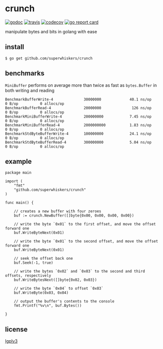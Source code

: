 # crunch

[![godoc](https://godoc.org/github.com/superwhiskers/crunch?status.svg)](https://godoc.org/github.com/superwhiskers/crunch)&nbsp;[![travis](https://travis-ci.org/superwhiskers/crunch.svg?branch=master)](https://travis-ci.org/superwhiskers/crunch#)&nbsp;[![codecov](https://codecov.io/gh/superwhiskers/crunch/branch/master/graph/badge.svg)](https://codecov.io/gh/superwhiskers/crunch)&nbsp;[![go report card](https://goreportcard.com/badge/github.com/superwhiskers/crunch)](https://goreportcard.com/report/github.com/superwhiskers/crunch)


manipulate bytes and bits in golang with ease

## install

```
$ go get github.com/superwhiskers/crunch
```

## benchmarks

`MiniBuffer` performs on average more than twice as fast as `bytes.Buffer` in both writing and reading
```
BenchmarkBufferWrite-4          	30000000	         40.1 ns/op	       0 B/op	       0 allocs/op
BenchmarkBufferRead-4           	20000000	          126 ns/op	       0 B/op	       0 allocs/op
BenchmarkMiniBufferWrite-4      	200000000	         7.45 ns/op	       0 B/op	       0 allocs/op
BenchmarkMiniBufferRead-4       	2000000000	         1.83 ns/op	       0 B/op	       0 allocs/op
BenchmarkStdByteBufferWrite-4   	100000000	         24.1 ns/op	       0 B/op	       0 allocs/op
BenchmarkStdByteBufferRead-4    	300000000	         5.04 ns/op	       0 B/op	       0 allocs/op
```

## example

```golang
package main

import (
	"fmt"
	"github.com/superwhiskers/crunch"
)

func main() {

	// creates a new buffer with four zeroes
	buf := crunch.NewBuffer([]byte{0x00, 0x00, 0x00, 0x00})
	
	// write the byte `0x01` to the first offset, and move the offset forward one
	buf.WriteByteNext(0x01)
	
	// write the byte `0x01` to the second offset, and move the offset forward one
	buf.WriteByteNext(0x01)
	
	// seek the offset back one
	buf.Seek(-1, true)
	
	// write the bytes `0x02` and `0x03` to the second and third offsets, respectively
	buf.WriteBytesNext([]byte{0x02, 0x03})
	
	// write the byte `0x04` to offset `0x03`
	buf.WriteByte(0x03, 0x04)
	
	// output the buffer's contents to the console
	fmt.Printf("%v\n", buf.Bytes())
	
}
```

## license

[lgplv3](https://www.gnu.org/licenses/lgpl-3.0.en.html)
